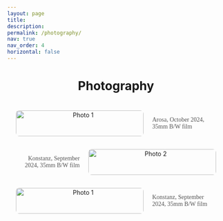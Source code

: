 ```yaml
---
layout: page
title: 
description: 
permalink: /photography/
nav: true
nav_order: 4
horizontal: false
---
```



<div style="text-align: center;">

<style>
    div[style*="font-size: 1.0em"] {
        font-family: 'Lora', serif;
    }
</style>

<h1 style="font-size: 2em; margin-bottom: 20px;">Photography</h1>

<!-- Photo-Description Pairs -->
<div style="display: grid; gap: 30px; padding: 20px;">

<!-- Photo with description to the right -->
<div style="display: grid; grid-template-columns: 2fr 1fr; gap: 20px; align-items: center;">
    <img src="{{ site.baseurl }}/assets/img/Photos/Photo1.jpg" alt="Photo 1" style="width: 100%; max-width: 600px; border-radius: 8px;">
    <div style="text-align: left; font-size: 1.0em; color: #555;">
        <p>Arosa, October 2024, 35mm B/W film</p>
    </div>
</div>

<!-- Photo with description to the left -->
<div style="display: grid; grid-template-columns: 1fr 2fr; gap: 20px; align-items: center;">
    <div style="text-align: right; font-size: 1.0em; color: #555;">
        <p >Konstanz, September 2024, 35mm B/W film</p>
    </div>
    <img src="{{ site.baseurl }}/assets/img/Photos/Photo2.jpg" alt="Photo 2" style="width: 100%; max-width: 600px; border-radius: 8px;">
</div>

<!-- Photo with description to the right -->
<div style="display: grid; grid-template-columns: 2fr 1fr; gap: 20px; align-items: center;">
    <img src="{{ site.baseurl }}/assets/img/Photos/Photo3.jpg" alt="Photo 1" style="width: 100%; max-width: 600px; border-radius: 8px;">
    <div style="text-align: left; font-size: 1.0em; color: #555;">
        <p>Konstanz, September 2024, 35mm B/W film</p>
    </div>
</div>

</div>

</div>